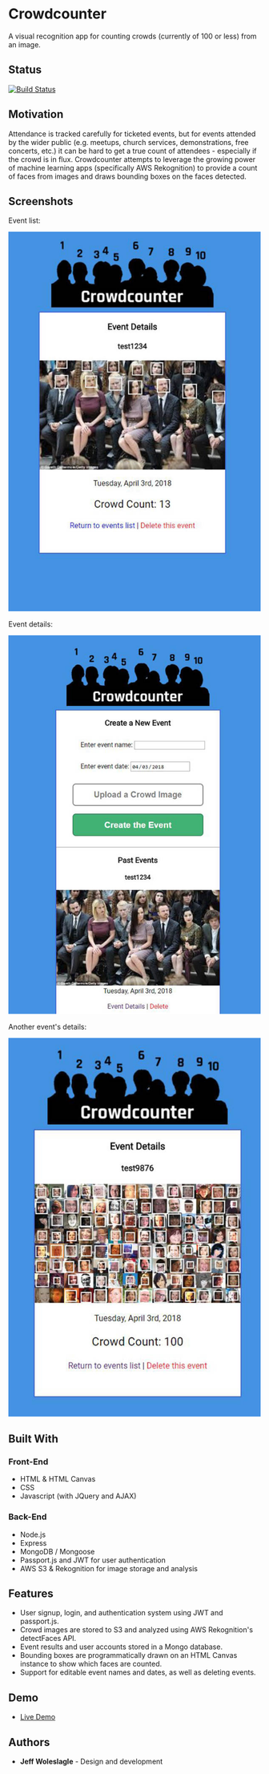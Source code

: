 # Crowdcounter
A visual recognition app for counting crowds (currently of 100 or less) from an image.

## Status

[![Build Status](https://travis-ci.org/jwoleslagle/Crowdcounter.svg?branch=master)](https://travis-ci.org/jwoleslagle/Crowdcounter)

## Motivation

Attendance is tracked carefully for ticketed events, but for events attended by the wider public (e.g. meetups, church services, demonstrations, free concerts, etc.) it can be hard to get a true count of attendees - especially if the crowd is in flux. Crowdcounter attempts to leverage the growing power of machine learning apps (specifically AWS Rekognition) to provide a count of faces from images and draws bounding boxes on the faces detected.

## Screenshots

Event list:

![event list](assets/images/screenshots/Crowdcounter_screencap1.JPG)

Event details:

![event details page](assets/images/screenshots/Crowdcounter_screencap2.JPG)

Another event's details:

![another event details page](assets/images/screenshots/Crowdcounter_screencap3.JPG)

## Built With

### Front-End
* HTML & HTML Canvas
* CSS
* Javascript (with JQuery and AJAX)

### Back-End
* Node.js
* Express
* MongoDB / Mongoose
* Passport.js and JWT for user authentication
* AWS S3 & Rekognition for image storage and analysis

## Features

* User signup, login, and authentication system using JWT and passport.js.
* Crowd images are stored to S3 and analyzed using AWS Rekognition's detectFaces API. 
* Event results and user accounts stored in a Mongo database.
* Bounding boxes are programmatically drawn on an HTML Canvas instance to show which faces are counted.
* Support for editable event names and dates, as well as deleting events.

## Demo

- [Live Demo](https://crowdcounter.herokuapp.com/)

## Authors

* **Jeff Woleslagle** - Design and development